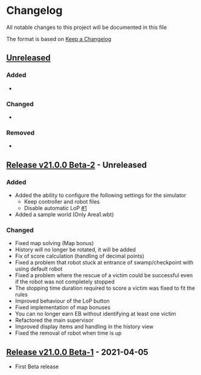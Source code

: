 # Changelog
All notable changes to this project will be documented in this file

The format is based on [Keep a Changelog](https://keepachangelog.com/en/1.0.0/)

## [Unreleased]

### Added
- 

### Changed
- 

### Removed
- 

## [Release v21.0.0 Beta-2](https://gitlab.com/rcj-rescue-tc/erebus/erebus/-/releases/v21.0.0_Beta-2) - Unreleased

### Added
- Added the ability to configure the following settings for the simulator
    - Keep controller and robot files
    - Disable automatic LoP [#1](https://gitlab.com/rcj-rescue-tc/erebus/erebus/-/issues/1)
- Added a sample world (Only Area1.wbt)

### Changed
- Fixed map solving (Map bonus)
- History will no longer be rotated, it will be added
- Fix of score calculation (handling of decimal points)
- Fixed a problem that robot stuck at entrance of swamp/checkpoint with using default robot
- Fixed a problem where the rescue of a victim could be successful even if the robot was not completely stopped
- The stopping time duration required to score a victim was fixed to fit the rules
- Improved behaviour of the LoP button
- Fixed implementation of map bonuses
- You can no longer earn EB without identifying at least one victim
- Refactored the main supervisor
- Improved display items and handling in the history view
- Fixed the removal of robot when time is up

## [Release v21.0.0 Beta-1](https://gitlab.com/rcj-rescue-tc/erebus/erebus/-/releases/v21.0.0_Beta-1) - 2021-04-05
- First Beta release

[Unreleased]: https://gitlab.com/rcj-rescue-tc/erebus/erebus  
<!-- [Release v21.0.0 Beta-1]: URL HERE!!  -->
